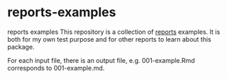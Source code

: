 reports-examples
================

reports examples
This repository is a collection of [reports]() examples. It is both for my own test purpose and for other reports to learn about this package.

For each input file, there is an output file, e.g. 001-example.Rmd corresponds to 001-example.md.
